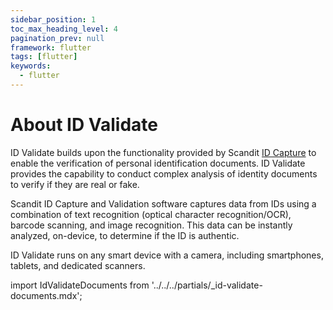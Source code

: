 ```yaml
---
sidebar_position: 1
toc_max_heading_level: 4
pagination_prev: null
framework: flutter
tags: [flutter]
keywords:
  - flutter
---
```


# About ID Validate

ID Validate builds upon the functionality provided by Scandit [ID Capture](../id-capture/intro.md) to enable the verification of personal identification documents. ID Validate provides the capability to conduct complex analysis of identity documents to verify if they are real or fake.

Scandit ID Capture and Validation software captures data from IDs using a combination of text recognition (optical character recognition/OCR), barcode scanning, and image recognition. This data can be instantly analyzed, on-device, to determine if the ID is authentic.

ID Validate runs on any smart device with a camera, including smartphones, tablets, and dedicated scanners.

import IdValidateDocuments from '../../../partials/_id-validate-documents.mdx';

<IdValidateDocuments/>